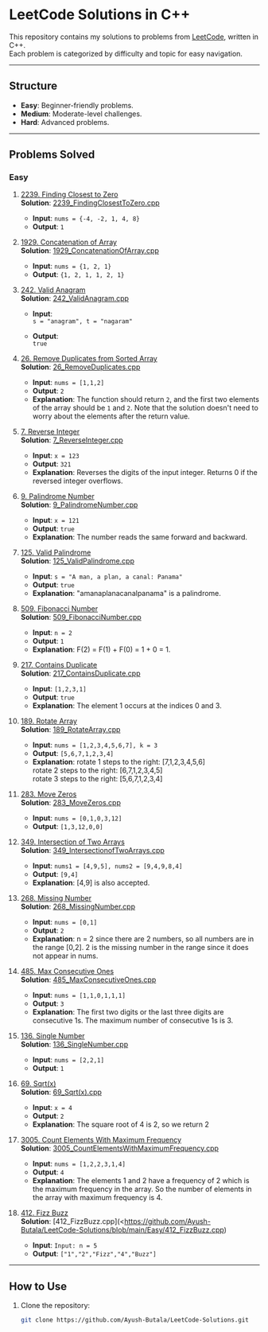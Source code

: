 # LeetCode Solutions in C++

This repository contains my solutions to problems from [LeetCode](https://leetcode.com/), written in C++.  
Each problem is categorized by difficulty and topic for easy navigation.

---

## Structure

- **Easy**: Beginner-friendly problems.
- **Medium**: Moderate-level challenges.
- **Hard**: Advanced problems.

---

## Problems Solved

### Easy

1. [2239. Finding Closest to Zero](https://leetcode.com/problems/find-closest-number-to-zero/description/)  
   **Solution**: [2239_FindingClosestToZero.cpp](https://github.com/Ayush-Butala/LeetCode-Solutions/blob/main/Easy/2239_FindingClosestToZero.cpp)

   - **Input**: `nums = {-4, -2, 1, 4, 8}`
   - **Output**: `1`

2. [1929. Concatenation of Array](https://leetcode.com/problems/concatenation-of-array/description/)  
   **Solution**: [1929_ConcatenationOfArray.cpp](https://github.com/Ayush-Butala/LeetCode-Solutions/blob/main/Easy/1929_ConcatenationOfArray.cpp)

   - **Input**: `nums = {1, 2, 1}`
   - **Output**: `{1, 2, 1, 1, 2, 1}`

3. [242. Valid Anagram](https://leetcode.com/problems/valid-anagram/)  
   **Solution**: [242_ValidAnagram.cpp](https://github.com/Ayush-Butala/LeetCode-Solutions/blob/main/Easy/242_ValidAnagram.cpp)

   - **Input**:  
     `s = "anagram", t = "nagaram"`

   - **Output**:  
     `true`

4. [26. Remove Duplicates from Sorted Array](https://leetcode.com/problems/remove-duplicates-from-sorted-array/)  
   **Solution**: [26_RemoveDuplicates.cpp](https://github.com/Ayush-Butala/LeetCode-Solutions/blob/main/Easy/26_RemoveDuplicatesfromSortedArray.cpp)

   - **Input**: `nums = [1,1,2]`
   - **Output**: `2`
   - **Explanation**: The function should return `2`, and the first two elements of the array should be `1` and `2`. Note that the solution doesn't need to worry about the elements after the return value.

5. [7. Reverse Integer](https://leetcode.com/problems/reverse-integer/)  
   **Solution**: [7_ReverseInteger.cpp](https://github.com/Ayush-Butala/LeetCode-Solutions/blob/main/Easy/7_ReverseInteger.cpp)

   - **Input**: `x = 123`
   - **Output**: `321`
   - **Explanation**: Reverses the digits of the input integer. Returns 0 if the reversed integer overflows.

6. [9. Palindrome Number](https://leetcode.com/problems/palindrome-number/)  
   **Solution**: [9_PalindromeNumber.cpp](https://github.com/Ayush-Butala/LeetCode-Solutions/blob/main/Easy/9_PalindromeNumber.cpp)

   - **Input**: `x = 121`
   - **Output**: `true`
   - **Explanation**: The number reads the same forward and backward.

7. [125. Valid Palindrome](https://leetcode.com/problems/valid-palindrome/)  
   **Solution**: [125_ValidPalindrome.cpp](https://github.com/Ayush-Butala/LeetCode-Solutions/blob/main/Easy/125_ValidPalindrome.cpp)

   - **Input**: `s = "A man, a plan, a canal: Panama"`
   - **Output**: `true`
   - **Explanation**: "amanaplanacanalpanama" is a palindrome.

8. [509. Fibonacci Number](https://leetcode.com/problems/fibonacci-number/)  
   **Solution**: [509_FibonacciNumber.cpp](https://github.com/Ayush-Butala/LeetCode-Solutions/blob/main/Easy/509_FibonnaciNumber.cpp)

   - **Input**: `n = 2`
   - **Output**: `1`
   - **Explanation**: F(2) = F(1) + F(0) = 1 + 0 = 1.

9. [217. Contains Duplicate](https://leetcode.com/problems/contains-duplicate/description/)  
   **Solution**: [217_ContainsDuplicate.cpp](https://github.com/Ayush-Butala/LeetCode-Solutions/blob/main/Easy/217_ContainsDuplicate.cpp)

   - **Input**: `[1,2,3,1]`
   - **Output**: `true`
   - **Explanation**: The element 1 occurs at the indices 0 and 3.

10. [189. Rotate Array](https://leetcode.com/problems/rotate-array/)  
    **Solution**: [189_RotateArray.cpp](https://github.com/Ayush-Butala/LeetCode-Solutions/blob/main/Medium/189_RotateArray.cpp)

    - **Input**: `nums = [1,2,3,4,5,6,7], k = 3`
    - **Output**: `[5,6,7,1,2,3,4]`
    - **Explanation**: rotate 1 steps to the right: [7,1,2,3,4,5,6]  
      rotate 2 steps to the right: [6,7,1,2,3,4,5]  
      rotate 3 steps to the right: [5,6,7,1,2,3,4]

11. [283. Move Zeros](https://leetcode.com/problems/move-zeroes/)  
    **Solution**: [283_MoveZeros.cpp](https://github.com/Ayush-Butala/LeetCode-Solutions/blob/main/Easy/283_MoveZeros.cpp)

    - **Input**: `nums = [0,1,0,3,12]`
    - **Output**: `[1,3,12,0,0]`

12. [349. Intersection of Two Arrays](https://leetcode.com/problems/intersection-of-two-arrays/)  
    **Solution**: [349_IntersectionofTwoArrays.cpp](https://github.com/Ayush-Butala/LeetCode-Solutions/blob/main/Easy/349_IntersectionofTwoArrays.cpp)

    - **Input**: `nums1 = [4,9,5], nums2 = [9,4,9,8,4]`
    - **Output**: `[9,4]`
    - **Explanation**: [4,9] is also accepted.

13. [268. Missing Number](https://leetcode.com/problems/missing-number/)  
    **Solution**: [268_MissingNumber.cpp](https://github.com/Ayush-Butala/LeetCode-Solutions/blob/main/Easy/268_MissingNumber.cpp)

    - **Input**: `nums = [0,1]`
    - **Output**: `2`
    - **Explanation**: n = 2 since there are 2 numbers, so all numbers are in the range [0,2]. 2 is the missing number in the range since it does not appear in nums.

14. [485. Max Consecutive Ones](https://leetcode.com/problems/max-consecutive-ones/)  
    **Solution**: [485_MaxConsecutiveOnes.cpp](https://github.com/Ayush-Butala/LeetCode-Solutions/blob/main/Easy/485_MaxConsecutiveOnesr.cpp)

    - **Input**: `nums = [1,1,0,1,1,1]`
    - **Output**: `3`
    - **Explanation**: The first two digits or the last three digits are consecutive 1s. The maximum number of consecutive 1s is 3.

15. [136. Single Number](https://leetcode.com/problems/single-number/)  
    **Solution**: [136_SingleNumber.cpp](https://github.com/Ayush-Butala/LeetCode-Solutions/blob/main/Easy/136_SingleNumber.cpp)

    - **Input**: `nums = [2,2,1]`
    - **Output**: `1`

16. [69. Sqrt(x)](https://leetcode.com/problems/sqrtx/)  
    **Solution**: [69_Sqrt(x).cpp](<https://github.com/Ayush-Butala/LeetCode-Solutions/blob/main/Easy/69_Sqrt(x).cpp>)

    - **Input**: `x = 4`
    - **Output**: `2`
    - **Explanation**: The square root of 4 is 2, so we return 2

17. [3005. Count Elements With Maximum Frequency](https://leetcode.com/problems/count-elements-with-maximum-frequency/)  
    **Solution**: [3005_CountElementsWithMaximumFrequency.cpp](<https://github.com/Ayush-Butala/LeetCode-Solutions/blob/main/Easy/3005_CountElementsWithMaximumFrequency.cpp>)

    - **Input**: `nums = [1,2,2,3,1,4]`
    - **Output**: `4`
    - **Explanation**: The elements 1 and 2 have a frequency of 2 which is the maximum frequency in the array. So the number of elements in the array with maximum frequency is 4.

18. [412. Fizz Buzz](https://leetcode.com/problems/fizz-buzz/)  
    **Solution**: [412_FizzBuzz.cpp](<https://github.com/Ayush-Butala/LeetCode-Solutions/blob/main/Easy/412_FizzBuzz.cpp)

    - **Input**: `Input: n = 5`
    - **Output**: `["1","2","Fizz","4","Buzz"]`

---

## How to Use

1. Clone the repository:
   ```bash
   git clone https://github.com/Ayush-Butala/LeetCode-Solutions.git
   ```
